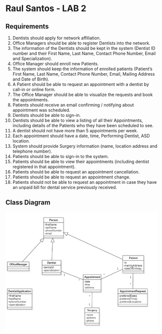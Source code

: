 # Raul Santos - LAB 2
## Requirements

1. Dentists should apply for network affiliation.  
2. Office Managers should be able to register Dentists into the network.  
3. The information of the Dentists should be kept in the system (Dentist ID number and their First Name, Last Name, Contact Phone Number, Email and Specialization).  
4. Office Manager should enroll new Patients.  
5. The system should keep the information of enrolled patients (Patient’s First Name, Last Name, Contact Phone Number, Email, Mailing Address and Date of Birth).  
6. A Patient should be able to request an appointment with a dentist by call-in or online form.  
7. The Office Manager should be able to visualize the requests and book the appointments.  
8. Patients should receive an email confirming / notifying about appointment was scheduled.  
9. Dentists should be able to sign-in.  
10. Dentists should be able to view a listing of all their Appointments, including details of the Patients who they have been scheduled to see.  
11. A dentist should not have more than 5 appointments per week.  
12. Each appointment should have a date, time, Performing Dentist, ASD location.  
13. System should provide Surgery information (name, location address and telephone number).  
14. Patients should be able to sign-in to the system.  
15. Patients should be able to view their appointments (including dentist registered in that appointment).  
16. Patients should be able to request an appointment cancellation.  
17. Patients should be able to request an appointment change.  
18. Patients should not be able to request an appointment in case they have an unpaid bill for dental service previously received.  

## Class Diagram

![Class Diagram](lab2/diagram.png)